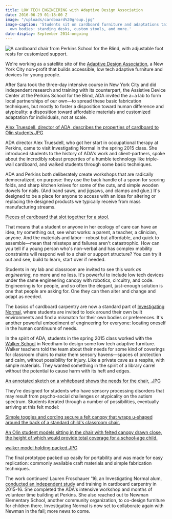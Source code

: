 ```yaml
---
title: LOW TECH ENGINEERING with Adaptive Design Association
date: 2016-06-29 01:18:00 Z
image: "/uploads/cardboard%20group.jpg"
image-caption: 'Students sit on cardboard furniture and adaptations tailored to their
  own bodies: standing desks, custom stools, and more.'
date-display: September 2014–ongoing
---
```


![A cardboard chair from Perkins School for the Blind, with adjustable foot rests for customized support.](/uploads/perkins_chair_action_web.jpg)

We're working as a satellite site of the [Adaptive Design Association](http://www.adaptivedesign.org/), a New York City non-profit that builds accessible, low tech adaptive furniture and devices for young people. 

After Sara took the three-day intensive course in New York City and did independent research and training with its counterpart, the Assistive Device Center at the Perkins School for the Blind, ADA invited the a+a lab to form local partnerships of our own—to spread these basic fabrication techniques, but mostly to foster a disposition toward human difference and atypicality: a disposition toward affordable materials and customized adaptation for individuals, not at scale. 

[Alex Truesdell, director of ADA, describes the properties of cardboard to Olin students.JPG](/uploads/alex%20in%20IN%20cardboard.JPG)

ADA director Alex Truesdell, who got her start in occupational therapy at Perkins, came to visit Investigating Normal in the spring 2015 class. She introduced students to the history of ADA's work and client-partners, spoke about the incredibly robust properties of a humble technology like triple-wall cardboard, and walked students through some basic techniques.

ADA and Perkins both deliberately create workshops that are radically democratized, on purpose: they use the back handle of a spoon for scoring folds, and sharp kitchen knives for some of the cuts, and simple wooden dowels for nails. (And band saws, and jigsaws, and clamps and glue.) It's designed to be a place for anyone to access with an idea for altering or replacing the designed products we typically receive from mass manufacturing streams.

[Pieces of cardboard that slot together for a stool.](/uploads/cardboard%20pieces-55e147.JPG)

That means that a student or anyone in her ecology of care can have an idea, try something out, see what works: a parent, a teacher, a clinician, anyone. And the materials and labor—robust but affordable, and quick to assemble—mean that missteps and failures aren't catastrophic. How can you tell if a young person who's non-verbal and has complex mobility constraints will respond well to a chair or support structure? You can try it out and see, build to learn, start over if needed.

Students in my lab and classroom are invited to see this work *as engineering,* no more and no less. It's powerful to include low tech devices under the same engineering canopy with robotics, circuitry, and code. Engineering is for people, and so often the elegant, just-enough solution is one that people are asking for. One they can then alter and change and adapt as needed.  

The basics of cardboard carpentry are now a standard part of [Investigating Normal](http://aplusa.org/courses/investigating-normal/), where students are invited to look around their own built environments and find a mismatch for their own bodies or preferences. It's another powerful embodiment of engineering for everyone: locating oneself in the human continuum of needs.

In the spirit of ADA, students in the spring 2015 class worked with the [Walker School](http://www.walkercares.org/) in Needham to design some low tech adaptive furniture. Walker teachers told the team about their needs for some kind of coverings for classroom chairs to make them sensory havens—spaces of protection and calm, without possibility for injury. Like a private cave as a respite, with simple materials. They wanted something in the spirit of a library carrel without the potential to cause harm with its heft and edges.

[An annotated sketch on a whiteboard shows the needs for the chair, .JPG](/uploads/walker%20school%20sketch%20whiteboard.JPG)

They're designed for students who have sensory processing disorders that may result from psycho-social challenges or atypicality on the autism spectrum. Students iterated through a number of possibilities, eventually arriving at this felt model:

[Simple toggles and cording secure a felt canopy that wraps u-shaped around the back of a standard child's classroom chair.](/uploads/walker%20chair%20tying.JPG)

[An Olin student models sitting in the chair with felted canopy drawn close, the height of which would provide total coverage for a school-age child.](/uploads/walker%20chair%20sitting%20model.JPG)

[walker model holding packed.JPG](/uploads/walker%20model%20holding%20packed.JPG)

The final prototype packed up easily for portability and was made for easy replication: commonly available craft materials and simple fabrication techniques.

The work continues! Lauren Froschauer '16, an Investigating Normal alum, [conducted an independent study](http://adaptivedesignstudyolincollege.blogspot.com/2016/02/introduction-to-adaptive-design-study.html) and training in cardboard carpentry in 2015-16. She completed the ADA's intensive workshop and months of volunteer time building at Perkins. She also reached out to Newman Elementary School, another community organization, to co-design furniture for children there. Investigating Normal is now set to collaborate again with Newman in the fall; more news to come. 